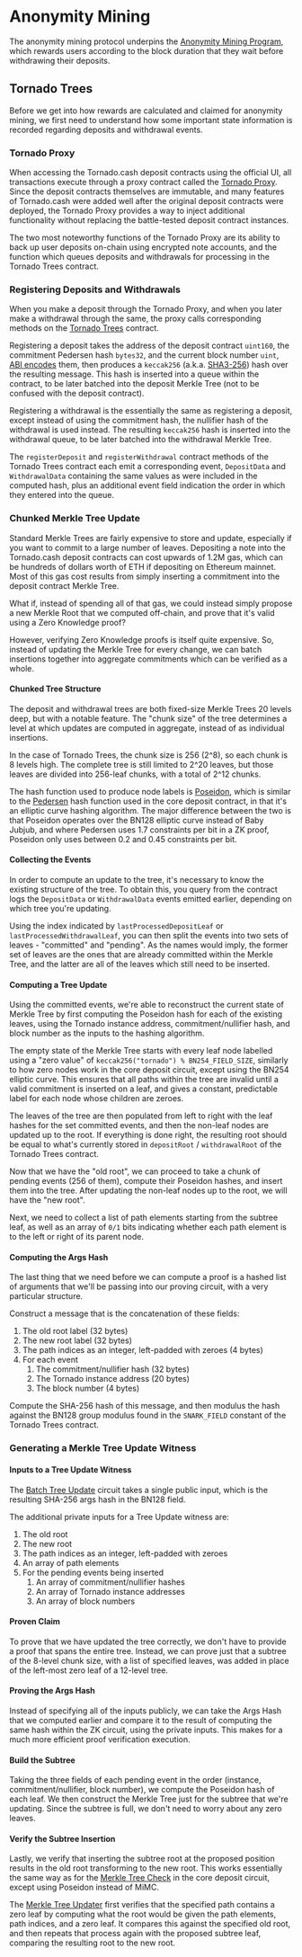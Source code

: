 # Anonymity Mining

The anonymity mining protocol underpins the [Anonymity Mining Program](../anonymity-mining.md), which rewards users according to the block duration that they wait before withdrawing their deposits.

## Tornado Trees

Before we get into how rewards are calculated and claimed for anonymity mining, we first need to understand how some important state information is recorded regarding deposits and withdrawal events.

### Tornado Proxy

When accessing the Tornado.cash deposit contracts using the official UI, all transactions execute through a proxy contract called the [Tornado Proxy](https://github.com/tornadocash/tornado-trees/blob/master/contracts/TornadoTrees.sol). Since the deposit contracts themselves are immutable, and many features of Tornado.cash were added well after the original deposit contracts were deployed, the Tornado Proxy provides a way to inject additional functionality without replacing the battle-tested deposit contract instances.

The two most noteworthy functions of the Tornado Proxy are its ability to back up user deposits on-chain using encrypted note accounts, and the function which queues deposits and withdrawals for processing in the Tornado Trees contract.

### Registering Deposits and Withdrawals

When you make a deposit through the Tornado Proxy, and when you later make a withdrawal through the same, the proxy calls corresponding methods on the [Tornado Trees](https://github.com/tornadocash/tornado-trees/blob/master/contracts/TornadoTrees.sol) contract.

Registering a deposit takes the address of the deposit contract `uint160`, the commitment Pedersen hash `bytes32`, and the current block number `uint`, [ABI encodes](https://docs.soliditylang.org/en/v0.8.9/abi-spec.html#abi) them, then produces a `keccak256` (a.k.a. [SHA3-256](https://en.wikipedia.org/wiki/SHA-3)) hash over the resulting message. This hash is inserted into a queue within the contract, to be later batched into the deposit Merkle Tree (not to be confused with the deposit contract).

Registering a withdrawal is the essentially the same as registering a deposit, except instead of using the commitment hash, the nullifier hash of the withdrawal is used instead. The resulting `keccak256` hash is inserted into the withdrawal queue, to be later batched into the withdrawal Merkle Tree.

The `registerDeposit` and `registerWithdrawal` contract methods of the Tornado Trees contract each emit a corresponding event, `DepositData` and `WithdrawalData` containing the same values as were included in the computed hash, plus an additional event field indication the order in which they entered into the queue.

### Chunked Merkle Tree Update

Standard Merkle Trees are fairly expensive to store and update, especially if you want to commit to a large number of leaves. Depositing a note into the Tornado.cash deposit contracts can cost upwards of 1.2M gas, which can be hundreds of dollars worth of ETH if depositing on Ethereum mainnet. Most of this gas cost results from simply inserting a commitment into the deposit contract Merkle Tree.

What if, instead of spending all of that gas, we could instead simply propose a new Merkle Root that we computed off-chain, and prove that it's valid using a Zero Knowledge proof?

However, verifying Zero Knowledge proofs is itself quite expensive. So, instead of updating the Merkle Tree for every change, we can batch insertions together into aggregate commitments which can be verified as a whole.

#### Chunked Tree Structure

The deposit and withdrawal trees are both fixed-size Merkle Trees 20 levels deep, but with a notable feature. The "chunk size" of the tree determines a level at which updates are computed in aggregate, instead of as individual insertions.

In the case of Tornado Trees, the chunk size is 256 (2^8), so each chunk is 8 levels high. The complete tree is still limited to 2^20 leaves, but those leaves are divided into 256-leaf chunks, with a total of 2^12 chunks.

The hash function used to produce node labels is [Poseidon](https://www.poseidon-hash.info), which is similar to the [Pedersen](https://iden3-docs.readthedocs.io/en/latest/iden3\_repos/research/publications/zkproof-standards-workshop-2/pedersen-hash/pedersen.html) hash function used in the core deposit contract, in that it's an elliptic curve hashing algorithm. The major difference between the two is that Poseidon operates over the BN128 elliptic curve instead of Baby Jubjub, and where Pedersen uses 1.7 constraints per bit in a ZK proof, Poseidon only uses between 0.2 and 0.45 constraints per bit.

#### Collecting the Events

In order to compute an update to the tree, it's necessary to know the existing structure of the tree. To obtain this, you query from the contract logs the `DepositData` or `WithdrawalData` events emitted earlier, depending on which tree you're updating.

Using the index indicated by `lastProcessedDepositLeaf` or `lastProcessedWithdrawalLeaf`, you can then split the events into two sets of leaves - "committed" and "pending". As the names would imply, the former set of leaves are the ones that are already committed within the Merkle Tree, and the latter are all of the leaves which still need to be inserted.

#### Computing a Tree Update

Using the committed events, we're able to reconstruct the current state of Merkle Tree by first computing the Poseidon hash for each of the existing leaves, using the Tornado instance address, commitment/nullifier hash, and block number as the inputs to the hashing algorithm.

The empty state of the Merkle Tree starts with every leaf node labelled using a "zero value" of `keccak256("tornado") % BN254_FIELD_SIZE`, similarly to how zero nodes work in the core deposit circuit, except using the BN254 elliptic curve. This ensures that all paths within the tree are invalid until a valid commitment is inserted on a leaf, and gives a constant, predictable label for each node whose children are zeroes.

The leaves of the tree are then populated from left to right with the leaf hashes for the set committed events, and then the non-leaf nodes are updated up to the root. If everything is done right, the resulting root should be equal to what's currently stored in `depositRoot` / `withdrawalRoot` of the Tornado Trees contract.

Now that we have the "old root", we can proceed to take a chunk of pending events (256 of them), compute their Poseidon hashes, and insert them into the tree. After updating the non-leaf nodes up to the root, we will have the "new root".

Next, we need to collect a list of path elements starting from the subtree leaf, as well as an array of `0/1` bits indicating whether each path element is to the left or right of its parent node.

#### Computing the Args Hash

The last thing that we need before we can compute a proof is a hashed list of arguments that we'll be passing into our proving circuit, with a very particular structure.

Construct a message that is the concatenation of these fields:

1. The old root label (32 bytes)
2. The new root label (32 bytes)
3. The path indices as an integer, left-padded with zeroes (4 bytes)
4. For each event
   1. The commitment/nullifier hash (32 bytes)
   2. The Tornado instance address (20 bytes)
   3. The block number (4 bytes)

Compute the SHA-256 hash of this message, and then modulus the hash against the BN128 group modulus found in the `SNARK_FIELD` constant of the Tornado Trees contract.

### Generating a Merkle Tree Update Witness

#### Inputs to a Tree Update Witness

The [Batch Tree Update](https://github.com/tornadocash/tornado-trees/blob/master/circuits/BatchTreeUpdate.circom) circuit takes a single public input, which is the resulting SHA-256 args hash in the BN128 field.

The additional private inputs for a Tree Update witness are:

1. The old root
2. The new root
3. The path indices as an integer, left-padded with zeroes
4. An array of path elements
5. For the pending events being inserted
   1. An array of commitment/nullifier hashes
   2. An array of Tornado instance addresses
   3. An array of block numbers

#### Proven Claim

To prove that we have updated the tree correctly, we don't have to provide a proof that spans the entire tree. Instead, we can prove just that a subtree of the 8-level chunk size, with a list of specified leaves, was added in place of the left-most zero leaf of a 12-level tree.

#### Proving the Args Hash

Instead of specifying all of the inputs publicly, we can take the Args Hash that we computed earlier and compare it to the result of computing the same hash within the ZK circuit, using the private inputs. This makes for a much more efficient proof verification execution.

#### Build the Subtree

Taking the three fields of each pending event in the order (instance, commitment/nullifier, block number), we compute the Poseidon hash of each leaf. We then construct the Merkle Tree just for the subtree that we're updating. Since the subtree is full, we don't need to worry about any zero leaves.

#### Verify the Subtree Insertion

Lastly, we verify that inserting the subtree root at the proposed position results in the old root transforming to the new root. This works essentially the same way as for the [Merkle Tree Check](core-deposit-circuit.md#computing-the-witness) in the core deposit circuit, except using Poseidon instead of MiMC.

The [Merkle Tree Updater](https://github.com/tornadocash/tornado-trees/blob/master/circuits/MerkleTreeUpdater.circom) first verifies that the specified path contains a zero leaf by computing what the root would be given the path elements, path indices, and a zero leaf. It compares this against the specified old root, and then repeats that process again with the proposed subtree leaf, comparing the resulting root to the new root.

